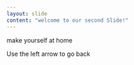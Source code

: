 ```yaml
---
layout: slide
content: "welcome to our second Slide!"
---
```

make yourself at home

Use the left arrow to go back
